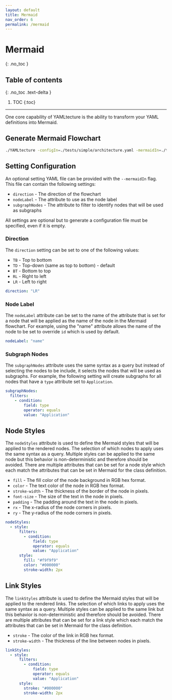 ```yaml
---
layout: default
title: Mermaid
nav_order: 6
permalink: /mermaid
---
```


# Mermaid
{: .no_toc }

## Table of contents
{: .no_toc .text-delta }

1. TOC
{:toc}

---

One core capability of YAMLtecture is the ability to transform your YAML definitions into Mermaid.

## Generate Mermaid Flowchart

```bash
./YAMLtecture -configIn=./tests/simple/architecture.yaml -mermaidIn=./tests/simple/mermaid.yaml -generateMermaid
```

## Setting Configuration

An optional setting YAML file can be provided with the `--mermaidIn` flag. This file can contain the following settings:

- `direction` - The direction of the flowchart
- `nodeLabel` - The attribute to use as the node label
- `subgraphNodes` - The attribute to filter to identify nodes that will be used as subgraphs

All settings are optional but to generate a configuration file must be specified, even if it is empty.

### Direction

The `direction` setting can be set to one of the following values:

- `TB` - Top to bottom
- `TD` - Top-down (same as top to bottom) - default
- `BT` - Bottom to top
- `RL` - Right to left
- `LR` - Left to right

```yaml
direction: "LR"
```

### Node Label

The `nodeLabel` attribute can be set to the name of the attribute that is set for a node that will be applied as the name of the node in the Mermaid flowchart. For example, using the "name" attribute allows the name of the node to be set to override `id` which is used by default.

```yaml
nodeLabel: "name"
```

### Subgraph Nodes

The `subgraphNodes` attribute uses the same syntax as a query but instead of selecting the nodes to be include, it selects the nodes that will be used as subgraphs. For example, the following setting will create subgraphs for all nodes that have a `type` attribute set to `Application`.

```yaml
subgraphNodes:
  filters:
    - condition:
        field: type
        operator: equals
        value: "Application"
```

## Node Styles

The `nodeStyles` attribute is used to define the Mermaid styles that will be applied to the rendered nodes. The selection of which nodes to apply uses the same syntax as a query. Multiple styles can be applied to the same node but this behavior is non-deterministic and therefore should be avoided.  There are multiple attributes that can be set for a node style which each match the attributes that can be set in Mermaid for the class definition.

- `fill` - The fill color of the node background in RGB hex format.
- `color` - The text color of the node in RGB hex format.
- `stroke-width` - The thickness of the border of the node in pixels.
- `font-size` - The size of the text in the node in pixels.
- `padding` - The padding around the text in the node in pixels.
- `rx` - The x-radius of the node corners in pixels.
- `ry` - The y-radius of the node corners in pixels.

```yaml
nodeStyles:
  - style:
      filters:
        - condition:
            field: type
            operator: equals
            value: "Application"
      style:
        fill: "#f9f9f9"
        color: "#000000"
        stroke-width: 2px
```

## Link Styles

The `linkStyles` attribute is used to define the Mermaid styles that will be applied to the rendered links. The selection of which links to apply uses the same syntax as a query. Multiple styles can be applied to the same link but this behavior is non-deterministic and therefore should be avoided.  There are multiple attributes that can be set for a link style which each match the attributes that can be set in Mermaid for the class definition.

- `stroke` - The color of the link in RGB hex format.
- `stroke-width` - The thickness of the line between nodes in pixels.

```yaml
linkStyles:
  - style:
      filters:
        - condition:
            field: type
            operator: equals
            value: "Application"
      style:
        stroke: "#000000"
        stroke-width: 2px
```
